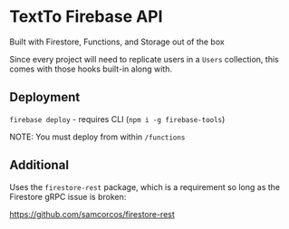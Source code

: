 # TextTo Firebase API

Built with Firestore, Functions, and Storage out of the box

Since every project will need to replicate users in a `Users` collection, this comes with those hooks built-in along with.

## Deployment 

`firebase deploy` - requires CLI (`npm i -g firebase-tools`)

NOTE: You must deploy from within `/functions`

## Additional

Uses the `firestore-rest` package, which is a requirement so long as the Firestore gRPC issue is broken:

https://github.com/samcorcos/firestore-rest